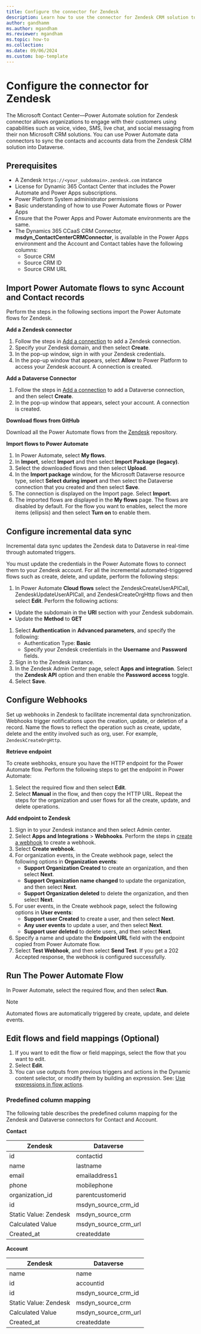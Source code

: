 ```yaml
---
title: Configure the connector for Zendesk
description: Learn how to use the connector for Zendesk CRM solution to fetch data into Dataverse and use in Dynamics 365 Contact Center.
author: gandhamm
ms.author: mgandham
ms.reviewer: mgandham
ms.topic: how-to
ms.collection:
ms.date: 09/06/2024
ms.custom: bap-template
---
```


# Configure the connector for Zendesk

The Microsoft Contact Center—Power Automate solution for Zendesk connector allows organizations to engage with their customers using capabilities such as voice, video, SMS, live chat, and social messaging from their non Microsoft CRM solutions. You can use Power Automate data connectors to sync the contacts and accounts data from the Zendesk CRM solution into Dataverse.

## Prerequisites 

-  A Zendesk `https://<your_subdomain>.zendesk.com` instance
- License for Dynamic 365 Contact Center that includes the Power Automate and Power Apps subscriptions.
- Power Platform System administrator permissions
- Basic understanding of how to use Power Automate flows or Power Apps
- Ensure that the Power Apps and Power Automate environments are the same.
- The Dynamics 365 CCaaS CRM Connector, **msdyn_ContactCenterCRMConnector**, is available in the Power Apps environment and the Account and Contact tables have the following columns:
    - Source CRM
    - Source CRM ID
    - Source CRM URL

## Import Power Automate flows to sync Account and Contact records

Perform the steps in the following sections import the Power Automate flows for Zendesk.

**Add a Zendesk connector**

1. Follow the steps in [Add a connection](/power-automate/add-manage-connections#add-a-connection) to add a Zendesk connection.
1. Specify your Zendesk domain, and then select **Create**.
1. In the pop-up window, sign in with your Zendesk credentials.
1. In the pop-up window that appears, select **Allow** to Power Platform to access your Zendesk account. A connection is created.

**Add a Dataverse Connector**

1. Follow the steps in [Add a connection](/power-automate/add-manage-connections#add-a-connection) to add a Dataverse connection, and then select **Create**.
1. In the pop-up window that appears, select your account. A connection is created.

**Download flows from GitHub**
 
Download all the Power Automate flows from the [Zendesk](https://github.com/microsoft/copilot-for-service/tree/CCaaS-3P-CRM-Connector/flows/Zendesk) repository.

**Import flows to Power Automate**

1. In Power Automate, select **My flows**.
1. In **Import**, select **Import** and then select **Import Package (legacy)**.  
1. Select the downloaded flows and then select **Upload**.
1. In the **Import package** window, for the Microsoft Dataverse resource type, select **Select during import** and then select the Dataverse connection that you created and then select **Save**.
1. The connection is displayed on the Import page. Select **Import**.
1. The imported flows are displayed in the **My flows** page. The flows are disabled by default. For the flow you want to enables, select the more items (ellipsis) and then select **Turn on** to enable them.

## Configure incremental data sync

Incremental data sync updates the Zendesk data to Dataverse in real-time through automated triggers.

You must update the credentials in the Power Automate flows to connect them to your Zendesk account. For all the incremental automated-triggered flows such as create, delete, and update, perform the following steps: 

1. In Power Automate **Cloud flows** select the ZendeskCreateUserAPICall, ZendeskUpdateUserAPICall, and ZendeskCreateOrgHttp flows and then select **Edit**. Perform the following actions:    
  - Update the subdomain in the **URI** section with your Zendesk subdomain.
  - Update the **Method** to **GET**
1. Select **Authentication** in **Advanced parameters**, and specify the following:
   - Authentication Type: **Basic**
   - Specify your Zendesk credentials in the **Username** and **Password** fields.
1. Sign in to the Zendesk instance.
1. In the Zendesk Admin Center page, select **Apps and integration**. Select the **Zendesk API** option and then enable the **Password access** toggle.
1. Select **Save**.

## Configure Webhooks 

Set up webhooks in Zendesk to facilitate incremental data synchronization. Webhooks trigger notifications upon the creation, update, or deletion of a record. Name the flows to reflect the operation such as create, update, delete and the entity involved such as org, user. For example, `ZendeskCreateOrgHttp`. 

**Retrieve endpoint**

To create webhooks, ensure you have the HTTP endpoint for the Power Automate flow. Perform the following steps to get the endpoint in Power Automate: 

1. Select the required flow and then select **Edit**. 
1. Select **Manual** in the flow, and then copy the HTTP URL. Repeat the steps for the organization and user flows for all the create, update, and delete operations.

**Add endpoint to Zendesk**

1. Sign in to your Zendesk instance and then select Admin center. 
1. Select **Apps and Integrations** > **Webhooks**. Perform the steps in [create a webhook](https://support.zendesk.com/hc/en-us/articles/4408839108378-Creating-webhooks-to-interact-with-third-party-systems#:~:text=To%20create%20a%20webhook,event%20types%20from%20the%20dropdown) to create a webhook.
1. Select **Create webhook**.
1. For organization events, in the Create webhook page, select the following options in **Organization events**:
    -  **Support Organization Created** to create an organization, and then select **Next**.
    - **Support Organization name changed** to update the organization, and then select **Next**. 
    - **Support Organization deleted** to delete the organization, and then select **Next**. 
1. For user events, in the Create webhook page, select the following options in **User events**:
    -  **Support user Created** to create a user, and then select **Next**. 
    - **Any user events** to update a user, and then select **Next**. 
    - **Support user deleted** to delete users, and then select **Next**. 
1. Specify a name and update the **Endpoint URL** field with the endpoint copied from Power Automate flow.
1. Select **Test Webhook**, and then select **Send Test**. If you get a 202 Accepted response, the webhook is configured successfully. 

## Run The Power Automate Flow 

In Power Automate, select the required flow, and then select **Run**. 

> [!NOTE]
> Automated flows are automatically triggered by create, update, and delete events.

## Edit flows and field mappings (Optional) 

1. If you want to edit the flow or field mappings, select the flow that you want to edit. 
1. Select **Edit**.
1. You can use outputs from previous triggers and actions in the Dynamic content selector, or modify them by building an expression. See: [Use expressions in flow actions](/power-platform/blog/power-automate/use-expressions-in-actions/).

### Predefined column mapping

 The following table describes the predefined column mapping for the Zendesk and Dataverse connectors for Contact and Account.

**Contact**

| Zendesk | Dataverse |
|---------|-----------|
| id    | contactid |
| name  | lastname  |
|email  | emailaddress1 |
| phone  | mobilephone |
|organization_id | parentcustomerid |
|id      | msdyn_source_crm_id |
| Static Value: Zendesk  | msdyn_source_crm |
|Calculated Value | msdyn_source_crm_url |
| Created_at | createddate |

**Account**

| Zendesk | Dataverse |
|---------|-----------|
| name   | name |
| id  | accountid  |
|id  | msdyn_source_crm_id |
| Static Value: Zendesk  | msdyn_source_crm |
|Calculated Value | msdyn_source_crm_url |
| Created_at | createddate |




